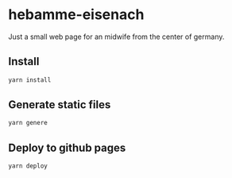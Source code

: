 # hebamme-eisenach

Just a small web page for an midwife from the center of germany.

## Install

```sh
yarn install
```

## Generate static files

```sh
yarn genere
```

## Deploy to github pages

```sh
yarn deploy
```